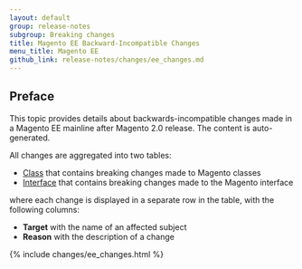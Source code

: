 ```yaml
---
layout: default
group: release-notes
subgroup: Breaking changes
title: Magento EE Backward-Incompatible Changes
menu_title: Magento EE
github_link: release-notes/changes/ee_changes.md
---
```


## Preface

This topic provides details about backwards-incompatible changes made in a Magento EE mainline after Magento 2.0 release. The content is auto-generated.

All changes are aggregated into two tables:

- [Class][] that contains breaking changes made to Magento classes
- [Interface][] that contains breaking changes made to the Magento interface

where each change is displayed in a separate row in the table, with the following columns:

- **Target** with the name of an affected subject
- **Reason** with the description of a change

{% include changes/ee_changes.html %}

<!-- LINK DEFINITIONS -->

[Class]: #class
[Interface]: #interface